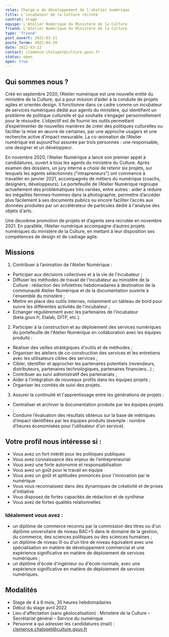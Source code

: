 ```yaml
---
roles: Chargé.e de développement de l'atelier numérique
title: L'incubateur de la Culture recrute 
contrat: stage
equipe: L'Atelier Numérique du Ministère de la Culture
friend: L'Atelier Numérique du Ministère de la Culture
type: 'friend'
post_ouvert: 2022-03-21
poste_ferme: 2022-04-20
date: 2022-03-22
contact: clemence.chalopet@culture.gouv.fr
status: open
open: true
---
```



## Qui sommes nous ?

Créé en septembre 2020, l’Atelier numérique est une nouvelle entité du ministère de la Culture, qui a pour mission d’aider à la conduite de projets agiles et orientés design. Il fonctionne dans ce cadre comme un incubateur de services numériques dédié aux agents du ministère, qui identifient un problème de politique culturelle et qui souhaite s’engager personnellement pour le résoudre. L’objectif est de fournir les outils permettant d’expérimenter de nouvelles manières de créer des politiques culturelles ou faciliter la mise en œuvre de certaines, par une approche usagers et une recherche active d’impact mesurable. La co-animation de l’Atelier numérique est aujourd’hui assurée par trois personnes : une responsable, une designer et un développeur.

En novembre 2020, l'Atelier Numérique a lancé son premier appel à candidatures, ouvert à tous les agents du ministère du Culture. Après examen des dossiers, un jury interne a choisi de retenir six projets, sur lesquels les agents sélectionnés ("intrapreneurs") ont commencé à travailler en janvier 2021, accompagnés de métiers du numérique (coachs, designers, développeurs). Le portefeuille de l’Atelier Numérique regroupe actuellement des problématiques très variées, entre autres : aider à réduire les inégalités femmes-hommes dans la photographie, permettre d’accéder plus facilement à ses documents publics ou encore faciliter l’accès aux données produites par un accélérateur de particules dédié à l'analyse des objets d'arts.

Une deuxième promotion de projets et d’agents sera recrutée en novembre 2021. En parallèle, l’Atelier numérique accompagne d’autres projets numériques du ministère de la Culture, en mettant à leur disposition ses compétences de design et de cadrage agile.


## Missions

1. Contribuer à l’animation de l'Atelier Numérique :
- Participer aux décisions collectives et à la vie de l’incubateur ;
- Diffuser les méthodes de travail de l'incubateur au ministère de la Culture : rédaction des infolettres hebdomadaires à destination de la communauté Atelier Numérique et de la documentation ouverte à  l'ensemble du ministère ;
- Mettre en place des outils internes, notamment un tableau de bord pour suivre les différentes activités de l'incubateur ;
- Echanger régulièrement avec les partenaires de l’incubateur (beta.gouv.fr, Etalab, DITP, etc.).

2. Participer à la construction et au déploiement des services numériques du portefeuille de l'Atelier Numérique en collaboration avec les équipes produits :
- Réaliser des veilles stratégiques d'outils et de méthodes ;
- Organiser les ateliers de co-construction des services et les entretiens avec les utilisateurs cibles des services ;
- Cibler, identifier et approcher les partenaires potentiels (revendeurs, distributeurs, partenaires technologiques, partenaires financiers...) ;
- Contribuer au suivi administratif des partenariats ;
- Aider à l'intégration de nouveaux profils dans les équipes projets ;
- Organiser les comités de suivi des projets.

3. Assurer la continuité et l'apprentissage entre les générations de projets :
- Centraliser et archiver la documentation produite par les équipes projets ;
- Conduire l’évaluation des résultats obtenus sur la base de métriques d’impact identifiées par les équipes produits (exemple : nombre d’heures économisées pour l'utilisateur d'un service).

## Votre profil nous intéresse si :

- Vous avez un fort intérêt pour les politiques publiques
- Vous avez connaissance des enjeux de l'entrepreneuriat
- Vous avez une forte autonomie et responsabilisation
- Vous avez un goût pour le travail en équipe
- Vous avez un goût et aptitudes prononcés pour l'innovation par le numérique
- Vous vous reconnaissez dans des dynamiques de créativité et de prises d'initiative
- Vous disposez de fortes capacités de rédaction et de synthèse
- Vous avez de fortes qualités relationnelles

### Idéalement vous avez : 

- un diplôme de commerce reconnu par la commission des titres ou d'un diplôme universitaire de niveau BAC+5 dans le domaine de la gestion, du commerce, des sciences politiques ou des sciences humaines ;
- un diplôme de niveau III ou d'un titre de niveau équivalent avec une spécialisation en matière de développement commercial et une expérience significative en matière de déploiement de services numériques ;
- un diplôme d'école d'ingénieur ou d'école normale, avec une expérience significative en matière de déploiement de services numériques.

## Modalités

- Stage de 4 à 6 mois, 35 heures hebdomadaires
- Début du stage avril 2022
- Lieu d'affectation (sans géolocalisation) : Ministère de la Culture – Secrétariat général – Service du numérique
- Personne à qui adresser les candidatures (mail) : clemence.chalopet@culture.gouv.fr
